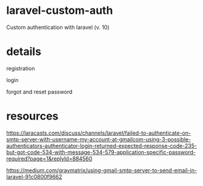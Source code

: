 # laravel-custom-auth

Custom authentication with laravel (v. 10)

# details

registration

login

forgot and reset password

# resources

https://laracasts.com/discuss/channels/laravel/failed-to-authenticate-on-smtp-server-with-username-my-account-at-gmailcom-using-3-possible-authenticators-authenticator-login-returned-expected-response-code-235-but-got-code-534-with-message-534-579-application-specific-password-required?page=1&replyId=884560

https://medium.com/graymatrix/using-gmail-smtp-server-to-send-email-in-laravel-91c0800f9662
